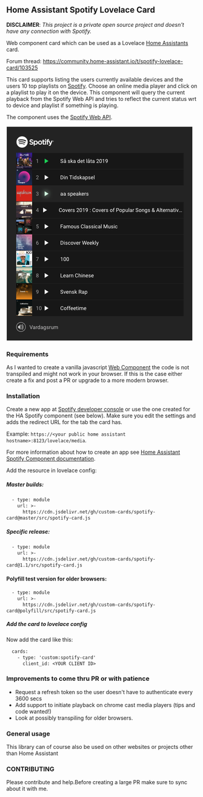 ## Home Assistant Spotify Lovelace Card
**DISCLAIMER**: *This project is a private open source project and doesn't have any connection with Spotify.*
 
Web component card which can be used as a Lovelace [Home Assistants](https://www.home-assistant.io/lovelace/]) card.

Forum thread: https://community.home-assistant.io/t/spotify-lovelace-card/103525

This card supports listing the users currently available devices and the users 10 top playlists on [Spotify](https://www.spotify.com). 
Choose an online media player and click on a playlist to play it on the device.
This component will query the current playback from the Spotify Web API and tries to reflect the current status wrt to device and playlist if something is playing. 

The component uses the [Spotify Web API](https://developer.spotify.com/documentation/web-api/).

![Screenshot](/spotify-card-highlight.png)

### Requirements
As I wanted to create a vanilla javascript [Web Component](https://developer.mozilla.org/en-US/docs/Web/Web_Components) the code is not transpiled and might not work in your browser.
If this is the case either create a fix and post a PR or upgrade to a more modern browser.

### Installation
Create a new app at [Spotify developer console](https://developer.spotify.com/my-applications/#!/applications) 
or use the one created for the HA Spotify component (see below).
Make sure you edit the settings and adds the redirect URL for the tab the card has. 

Example:  `https://<your public home assistant hostname>:8123/lovelace/media`.

For more information about how to create an app see [Home Assistant Spotify Component documentation](https://www.home-assistant.io/components/media_player.spotify/).

Add the resource in lovelace config:
##### Master builds:
```
  - type: module
    url: >-
      https://cdn.jsdelivr.net/gh/custom-cards/spotify-card@master/src/spotify-card.js 
```

##### Specific release:
```
  - type: module
    url: >-
      https://cdn.jsdelivr.net/gh/custom-cards/spotify-card@1.1/src/spotify-card.js
```

#### Polyfill test version for older browsers:
```
  - type: module
    url: >-
      https://cdn.jsdelivr.net/gh/custom-cards/spotify-card@polyfill/src/spotify-card.js
```

##### Add the card to lovelace config
Now add the card like this:
```
  cards:
    - type: 'custom:spotify-card'
      client_id: <YOUR CLIENT ID>
```

### Improvements to come thru PR or with patience
  - Request a refresh token so the user doesn't have to authenticate every 3600 secs
  - Add support to initiate playback on chrome cast media players (tips and code wanted!)
  - Look at possibly transpiling for older browsers. 

### General usage
This library can of course also be used on other websites or projects other than Home Assistant

### CONTRIBUTING
Please contribute and help.Before creating a large PR make sure to sync about it with me.

